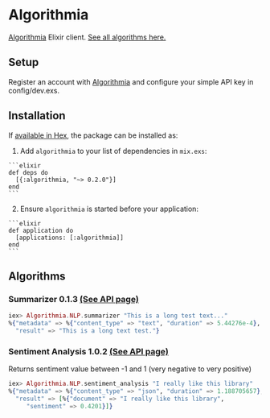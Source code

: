 # Algorithmia

[Algorithmia](http://developers.algorithmia.com) Elixir client.
[See all algorithms here.](https://algorithmia.com/algorithms)

## Setup
Register an account with [Algorithmia](http://algorithmia.com) and configure your simple API key in config/dev.exs.

## Installation

If [available in Hex](https://hex.pm/docs/publish), the package can be installed as:

  1. Add `algorithmia` to your list of dependencies in `mix.exs`:

    ```elixir
    def deps do
      [{:algorithmia, "~> 0.2.0"}]
    end
    ```

  2. Ensure `algorithmia` is started before your application:

    ```elixir
    def application do
      [applications: [:algorithmia]]
    end
    ```

## Algorithms

### Summarizer 0.1.3 [(See API page)](https://algorithmia.com/algorithms/nlp/Summarizer)

```elixir
iex> Algorithmia.NLP.summarizer "This is a long test text..."
%{"metadata" => %{"content_type" => "text", "duration" => 5.44276e-4},
  "result" => "This is a long text test."}
```

### Sentiment Analysis 1.0.2 [(See API page)](https://algorithmia.com/algorithms/nlp/SentimentAnalysis)

Returns sentiment value between -1 and 1 (very negative to very positive)

```elixir
iex> Algorithmia.NLP.sentiment_analysis "I really like this library"
%{"metadata" => %{"content_type" => "json", "duration" => 1.188705657},
  "result" => [%{"document" => "I really like this library",
     "sentiment" => 0.4201}]}
```
